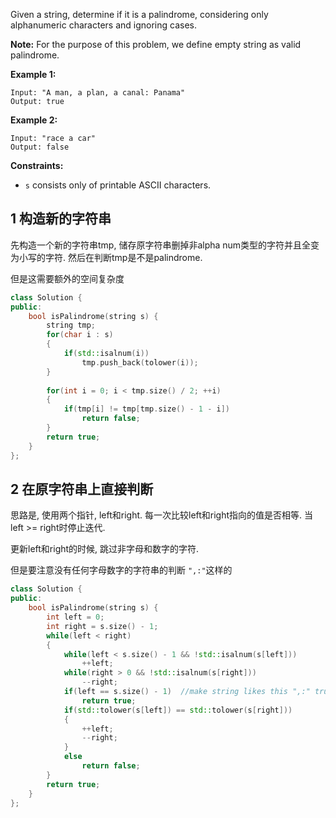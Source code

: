 Given a string, determine if it is a palindrome, considering only alphanumeric characters and ignoring cases.

**Note:** For the purpose of this problem, we define empty string as valid palindrome.

**Example 1:**

```
Input: "A man, a plan, a canal: Panama"
Output: true
```

**Example 2:**

```
Input: "race a car"
Output: false
```

 

**Constraints:**

- `s` consists only of printable ASCII characters.

## 1 构造新的字符串

先构造一个新的字符串tmp, 储存原字符串删掉非alpha num类型的字符并且全变为小写的字符. 然后在判断tmp是不是palindrome.

但是这需要额外的空间复杂度

```c++
class Solution {
public:
    bool isPalindrome(string s) {
        string tmp;
        for(char i : s)
        {
            if(std::isalnum(i))
                tmp.push_back(tolower(i));
        }
        
        for(int i = 0; i < tmp.size() / 2; ++i)
        {
            if(tmp[i] != tmp[tmp.size() - 1 - i])
                return false;
        }
        return true;
    }
};
```

## 2 在原字符串上直接判断

思路是, 使用两个指针, left和right. 每一次比较left和right指向的值是否相等. 当left >= right时停止迭代.

更新left和right的时候, 跳过非字母和数字的字符. 

但是要注意没有任何字母数字的字符串的判断 `",:"`这样的

```c++
class Solution {
public:
    bool isPalindrome(string s) {
        int left = 0;
        int right = s.size() - 1;
        while(left < right)
        {
            while(left < s.size() - 1 && !std::isalnum(s[left]))
                ++left;
            while(right > 0 && !std::isalnum(s[right]))
                --right;
            if(left == s.size() - 1)  //make string likes this ",:" true
                return true;
            if(std::tolower(s[left]) == std::tolower(s[right]))
            {
                ++left;
                --right;
            }
            else
                return false;
        }
        return true;
    }
};
```

